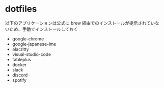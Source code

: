 # dotfiles

以下のアプリケーションは公式に brew 経由でのインストールが提示されていないため、手動でインストールしておく

- google-chrome
- google-japanese-ime
- alacritty
- visual-studio-code
- tableplus
- docker
- slack
- discord
- spotify

